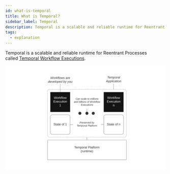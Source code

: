 ```yaml
---
id: what-is-temporal
title: What is Temporal?
sidebar_label: Temporal
description: Temporal is a scalable and reliable runtime for Reentrant Processes called Temporal Workflow Executions.
tags:
  - explanation
---
```


Temporal is a scalable and reliable runtime for Reentrant Processes called [Temporal Workflow Executions](/docs/concepts/what-is-a-workflow-execution).

<!-- TODO content more appropriate for blog
:::note [Temporal's tenth rule](https://en.wikipedia.org/wiki/Greenspun%27s_tenth_rule)

Any sufficiently complex distributed system contains an ad-hoc, informally-specified, bug-ridden, slow implementation of half of temporal.io.

:::
-->

![The Temporal System](/static/diagrams/temporal-system-simple.svg)
